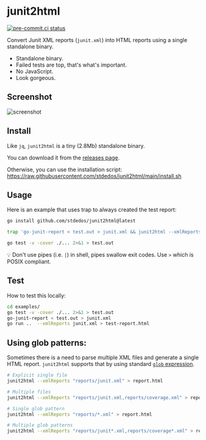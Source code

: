 # junit2html

[![pre-commit.ci status](https://results.pre-commit.ci/badge/github/stdedos/junit2html/main.svg)](https://results.pre-commit.ci/latest/github/stdedos/junit2html/main)

Convert Junit XML reports (`junit.xml`) into HTML reports using a single standalone binary.

* Standalone binary.
* Failed tests are top, that's what's important.
* No JavaScript.
* Look gorgeous.

## Screenshot

![screenshot](screenshot.png)

## Install

Like `jq`, `junit2html` is a tiny (2.8Mb) standalone binary.

You can download it from the [releases page](https://github.com/stdedos/junit2html/releases/latest).

Otherwise, you can use the installation script:
https://raw.githubusercontent.com/stdedos/junit2html/main/install.sh

## Usage

Here is an example that uses trap to always created the test report:

```bash
go install github.com/stdedos/junit2html@latest

trap 'go-junit-report < test.out > junit.xml && junit2html --xmlReports junit.xml > test-report.html' EXIT

go test -v -cover ./... 2>&1 > test.out
```

💡 Don't use pipes (i.e. `|`) in shell, pipes swallow exit codes. Use `>` which is POSIX compliant.

## Test

How to test this locally:

```bash
cd examples/
go test -v -cover ./... 2>&1 > test.out
go-junit-report < test.out > junit.xml
go run ..  --xmlReports junit.xml > test-report.html
```

## Using glob patterns:

Sometimes there is a need to parse multiple XML files and generate a single HTML report.
`junit2html` supports that by using standard [`glob` expression](https://pkg.go.dev/path/filepath#Glob).

```bash
# Explicit single file
junit2html --xmlReports "reports/junit.xml" > report.html

# Multiple files
junit2html --xmlReports "reports/junit.xml,reports/coverage.xml" > report.html

# Single glob pattern
junit2html --xmlReports "reports/*.xml" > report.html

# Multiple glob patterns
junit2html --xmlReports "reports/junit*.xml,reports/coverage*.xml" > report.html
```

